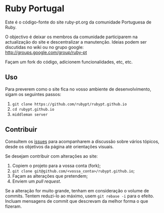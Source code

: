 Ruby Portugal
=============

Este é o código-fonte do site ruby-pt.org da comunidade Portuguesa de Ruby.

O objectivo é deixar os membros da comunidade participarem na actualização do
site e descentralizar a manutenção. Ideias podem ser discutidas no wiki ou no
grupo google: http://groups.google.com/group/ruby-pt

Façam um fork do código, adicionem funcionalidades, etc, etc.

Uso
---

Para preverem como o site fica no vosso ambiente de desenvolvimento, sigam os
seguintes passos:

1. `git clone https://github.com/rubypt/rubypt.github.io`
2. `cd rubypt.github.io`
3. `middleman server`

Contribuir
----------

Consultem os [issues](http://github.com/rubypt/rubypt.github.io/issues) para
acompanharem a discussão sobre vários tópicos, desde os objetivos da página até
orientações visuais.

Se desejam contribuir com alterações ao site:

1. Copiem o projeto para a vossa conta (fork);
2. `git clone git@github.com/<vossa_conta>/rubypt.github.io`;
3. Façam as alterações que pretendem;
4. Enviem um _pull request_.

Se a alteração for muito grande, tenham em consideração o volume de commits.
Tentem reduzi-lo ao máximo, usem `git rebase -i` para o efeito. Incluam
mensagens de commit que descrevam da melhor forma o que fizeram.
